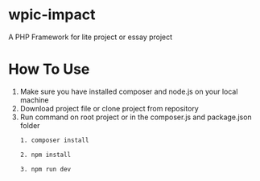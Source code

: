 # wpic-impact
A PHP Framework for lite project or essay project

# How To Use


1. Make sure you have installed composer and node.js on your local machine  
2. Download project file or clone project from repository
3. Run command on root project or in the composer.js and package.json folder
    ```sh
    1. composer install
    ```
    ```sh
    2. npm install
    ```
    ```sh
    3. npm run dev
    ```
